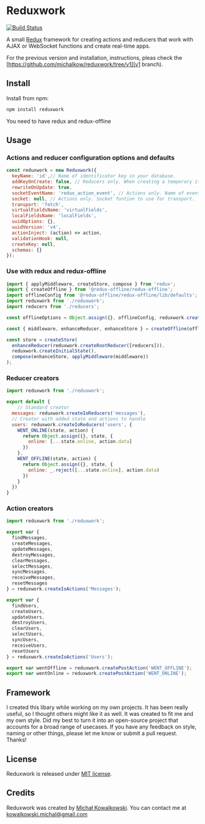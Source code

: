 # Reduxwork

[![Build Status](https://travis-ci.org/michalkow/reduxwork.svg?branch=master)](https://travis-ci.org/michalkow/reduxwork)

A small [Redux](http://redux.js.org) framework for creating actions and reducers that work with AJAX or WebSocket functions and create real-time apps. 

For the previous version and installation, instructions, pleas check the [https://github.com/michalkow/reduxwork/tree/v1](v1 branch). 

## Install

Install from npm:

```bash
npm install reduxwork 
```

You need to have redux and redux-offline

## Usage

### Actions and reducer configuration options and defaults

```javascript
const reduxwork = new Reduxwork({
  keyName: 'id',// Name of identificator key in your database.
  addKeyOnCreate: false, // Reducers only. When creating a temporary item (before socket/fetch) random indentificator will be added.
  rewriteOnUpdate: true,
  socketEventName: 'redux_action_event', // Actions only. Name of event that will be send by socket.io.
  socket: null, // Actions only. Socket funtion to use for transport.
  transport: 'fetch',
  virtualFieldsName: 'virtualFields',
  localFieldsName: 'localFields',
  uuidOptions: {},
  uuidVersion: 'v4',
  actionInject: (action) => action,
  validationHook: null,
  createKey: null,
  schemas: {}
});
```

### Use with redux and redux-offline

```javascript
import { applyMiddleware, createStore, compose } from 'redux';
import { createOffline } from '@redux-offline/redux-offline';
import offlineConfig from '@redux-offline/redux-offline/lib/defaults';
import reduxwork from './reduxwork';
import reducers from './reducers';

const offlineOptions = Object.assign({}, offlineConfig, reduxwork.createOfflineOptions());

const { middleware, enhanceReducer, enhanceStore } = createOffline(offlineOptions);

const store = createStore(
  enhanceReducer(reduxwork.createRootReducer([reducers])),
  reduxwork.createInitialState(),
  compose(enhanceStore, applyMiddleware(middleware))
);
```

### Reducer creators

```javascript
import reduxwork from './reduxwork';

export default {
	// Standard creator
  messages: reduxwork.createIoReducers('messages'),
  // Creator with added state and actions to handle
  users: reduxwork.createIoReducers('users', {
   	WENT_ONLINE(state, action) {
      return Object.assign({}, state, {
      	online: [...state.online, action.data]
      })        
    },   
   	WENT_OFFLINE(state, action) {
      return Object.assign({}, state, {
      	online: _.reject([...state.online], action.data)
      })        
    }
  })
}
```

### Action creators

```javascript
import reduxwork from './reduxwork';

export var {
  findMessages,
  createMessages,
  updateMessages,
  destroyMessages,
  clearMessages,
  selectMessages,
  syncMessages,
  receiveMessages,
  resetMessages
} = reduxwork.createIoActions('Messages');

export var {
  findUsers,
  createUsers,
  updateUsers,
  destroyUsers,
  clearUsers,
  selectUsers,
  syncUsers,
  receiveUsers,
  resetUsers
} = reduxwork.createIoActions('Users');

export var wentOffline = reduxwork.createPostAction('WENT_OFFLINE');
export var wentOnline = reduxwork.createPostAction('WENT_ONLINE');
```

## Framework

I created this libary while working on my own projects. It has been really useful, so I thought others might like it as well. It was created to fit me and my own style. Did my best to turn it into an open-source project that accounts for a broad range of usecases. If you have any feedback on style, naming or other things, please let me know or submit a pull request. Thanks! 

## License

Reduxwork is released under [MIT license](http://opensource.org/licenses/mit-license.php).

## Credits

Reduxwork was created by [Michał Kowalkowski](https://github.com/michalkow). You can contact me at [kowalkowski.michal@gmail.com](mailto:kowalkowski.michal@gmail.com)
